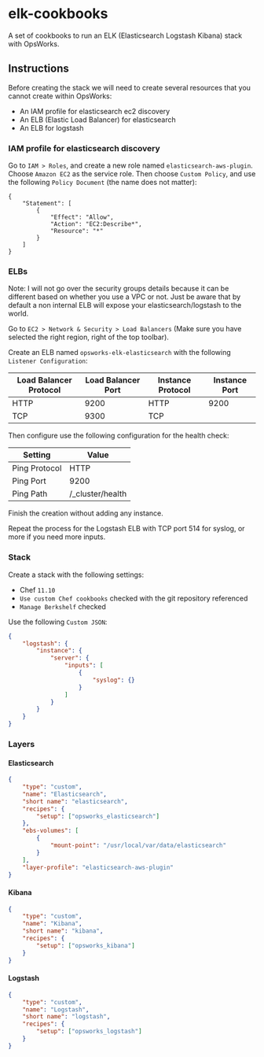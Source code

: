 elk-cookbooks
=============

A set of cookbooks to run an ELK (Elasticsearch Logstash Kibana) stack with OpsWorks.

Instructions
------------

Before creating the stack we will need to create several resources that you cannot create within OpsWorks:
- An IAM profile for elasticsearch ec2 discovery
- An ELB (Elastic Load Balancer) for elasticsearch
- An ELB for logstash

### IAM profile for elasticsearch discovery

Go to `IAM > Roles`, and create a new role named `elasticsearch-aws-plugin`.
Choose `Amazon EC2` as the service role.
Then choose `Custom Policy`, and use the following `Policy Document` (the name does not matter):

```
{
    "Statement": [
        {
            "Effect": "Allow",
            "Action": "EC2:Describe*",
            "Resource": "*"
        }
    ]
}
```

### ELBs

Note: I will not go over the security groups details because it can be different based on whether you use a VPC or not.
Just be aware that by default a non internal ELB will expose your elasticsearch/logstash to the world.

Go to `EC2 > Network & Security > Load Balancers` (Make sure you have selected the right region, right of the top
toolbar).

Create an ELB named `opsworks-elk-elasticsearch` with the following `Listener Configuration`:

| Load Balancer Protocol | Load Balancer Port | Instance Protocol | Instance Port |
|------------------------|--------------------|-------------------|---------------|
| HTTP                   | 9200               | HTTP              | 9200          |
| TCP                    | 9300               | TCP               |               |

Then configure use the following configuration for the health check:

| Setting       | Value            |
|---------------|------------------|
| Ping Protocol | HTTP             |
| Ping Port     | 9200             |
| Ping Path     | /_cluster/health |

Finish the creation without adding any instance.

Repeat the process for the Logstash ELB with TCP port 514 for syslog, or more if you need more inputs.

### Stack

Create a stack with the following settings:
- Chef `11.10`
- `Use custom Chef cookbooks` checked with the git repository referenced
- `Manage Berkshelf` checked

Use the following `Custom JSON`:

```json
{
    "logstash": {
        "instance": {
            "server": {
                "inputs": [
                    {
                        "syslog": {}
                    }
                ]
            }
        }
    }
}
```

### Layers

#### Elasticsearch

```json
{
    "type": "custom",
    "name": "Elasticsearch",
    "short name": "elasticsearch",
    "recipes": {
        "setup": ["opsworks_elasticsearch"]
    },
    "ebs-volumes": [
        {
            "mount-point": "/usr/local/var/data/elasticsearch"
        }
    ],
    "layer-profile": "elasticsearch-aws-plugin"
}
```

#### Kibana

```json
{
    "type": "custom",
    "name": "Kibana",
    "short name": "kibana",
    "recipes": {
        "setup": ["opsworks_kibana"]
    }
}
```

#### Logstash

```json
{
    "type": "custom",
    "name": "Logstash",
    "short name": "logstash",
    "recipes": {
        "setup": ["opsworks_logstash"]
    }
}
```

